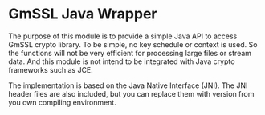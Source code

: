 # GmSSL Java Wrapper

The purpose of this module is to provide a simple Java API to access GmSSL crypto library. To be simple, no key schedule or context is used. So the functions will not be very efficient for processing large files or stream data. And this module is not intend to be integrated with Java crypto frameworks such
as JCE.

The implementation is based on the Java Native Interface (JNI). The JNI header files are also included, but you can replace them with version from you own compiling environment.

